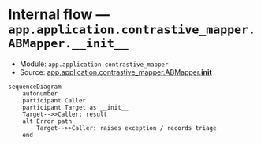 # Internal flow — `app.application.contrastive_mapper.ABMapper.__init__`

- Module: `app.application.contrastive_mapper`
- Source: [app.application.contrastive_mapper.ABMapper.__init__](../Src/backend/app/application/contrastive_mapper.py#L61)

```mermaid
sequenceDiagram
    autonumber
    participant Caller
    participant Target as __init__
    Target-->>Caller: result
    alt Error path
        Target-->>Caller: raises exception / records triage
    end
```